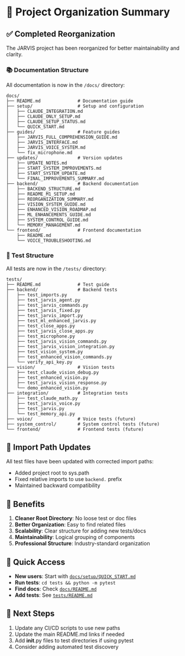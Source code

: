# 📁 Project Organization Summary

## ✅ Completed Reorganization

The JARVIS project has been reorganized for better maintainability and clarity.

### 📚 Documentation Structure

All documentation is now in the `/docs/` directory:

```
docs/
├── README.md              # Documentation guide
├── setup/                 # Setup and configuration
│   ├── CLAUDE_INTEGRATION.md
│   ├── CLAUDE_ONLY_SETUP.md
│   ├── CLAUDE_SETUP_STATUS.md
│   └── QUICK_START.md
├── guides/                # Feature guides
│   ├── JARVIS_FULL_COMPREHENSION_GUIDE.md
│   ├── JARVIS_INTERFACE.md
│   ├── JARVIS_VOICE_SYSTEM.md
│   └── fix_microphone.md
├── updates/               # Version updates
│   ├── UPDATE_NOTES.md
│   ├── START_SYSTEM_IMPROVEMENTS.md
│   ├── START_SYSTEM_UPDATE.md
│   └── FINAL_IMPROVEMENTS_SUMMARY.md
├── backend/               # Backend documentation
│   ├── BACKEND_STRUCTURE.md
│   ├── README_M1_SETUP.md
│   ├── REORGANIZATION_SUMMARY.md
│   ├── VISION_SYSTEM_GUIDE.md
│   ├── ENHANCED_VISION_ROADMAP.md
│   ├── ML_ENHANCEMENTS_GUIDE.md
│   ├── SYSTEM_CONTROL_GUIDE.md
│   └── MEMORY_MANAGEMENT.md
└── frontend/              # Frontend documentation
    ├── README.md
    └── VOICE_TROUBLESHOOTING.md
```

### 🧪 Test Structure

All tests are now in the `/tests/` directory:

```
tests/
├── README.md              # Test guide
├── backend/               # Backend tests
│   ├── test_imports.py
│   ├── test_jarvis_agent.py
│   ├── test_jarvis_commands.py
│   ├── test_jarvis_fixed.py
│   ├── test_jarvis_import.py
│   ├── test_ml_enhanced_jarvis.py
│   ├── test_close_apps.py
│   ├── test_jarvis_close_apps.py
│   ├── test_microphone.py
│   ├── test_jarvis_vision_commands.py
│   ├── test_jarvis_vision_integration.py
│   ├── test_vision_system.py
│   ├── test_enhanced_vision_commands.py
│   └── verify_api_key.py
├── vision/                # Vision tests
│   ├── test_claude_vision_debug.py
│   ├── test_enhanced_vision.py
│   ├── test_jarvis_vision_response.py
│   └── demo_enhanced_vision.py
├── integration/           # Integration tests
│   ├── test_claude_math.py
│   ├── test_jarvis_voice.py
│   ├── test_jarvis.py
│   └── test_memory_api.py
├── voice/                 # Voice tests (future)
├── system_control/        # System control tests (future)
└── frontend/              # Frontend tests (future)
```

## 🔧 Import Path Updates

All test files have been updated with corrected import paths:
- Added project root to sys.path
- Fixed relative imports to use `backend.` prefix
- Maintained backward compatibility

## 📝 Benefits

1. **Cleaner Root Directory**: No loose test or doc files
2. **Better Organization**: Easy to find related files
3. **Scalability**: Clear structure for adding new tests/docs
4. **Maintainability**: Logical grouping of components
5. **Professional Structure**: Industry-standard organization

## 🚀 Quick Access

- **New users**: Start with [`docs/setup/QUICK_START.md`](docs/setup/QUICK_START.md)
- **Run tests**: `cd tests && python -m pytest`
- **Find docs**: Check [`docs/README.md`](docs/README.md)
- **Add tests**: See [`tests/README.md`](tests/README.md)

## 🎯 Next Steps

1. Update any CI/CD scripts to use new paths
2. Update the main README.md links if needed
3. Add __init__.py files to test directories if using pytest
4. Consider adding automated test discovery